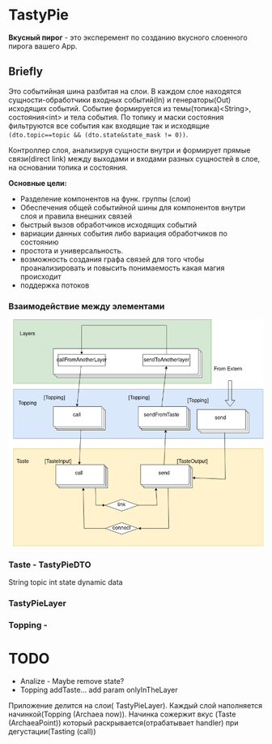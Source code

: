 # TastyPie
**Вкусный пирог** - это эксперемент по созданию вкусного слоенного пирога вашего App. 
## Briefly
Это событийная шина разбитая на слои. В каждом слое находятся сущности-обработчики входных событий(In) и генераторы(Out) исходящих событий.
Событие формируется из темы(топика)&lt;String&gt;, состояния&lt;int&gt; и тела события.
По топику и маски состояния фильтруются вcе события как входящие так и исходящие ``` (dto.topic==topic && (dto.state&state_mask != 0)) ```.

Контроллер слоя, анализируя сущности внутри и формирует прямые связи(direct link) между выходами и входами разных сущностей в слое, на основании топика и состояния. 

**Основные цели:**
- Разделение компонентов на функ. группы (слои)
- Обеспечения общей событийной шины для компонентов внутри слоя и правила внешних связей
- быстрый вызов обработчиков исходящих событий
- вариации данных события либо вариация обработчиков по состоянию 
- простота и универсальность. 
- возможность создания графа связей для того чтобы проанализировать и повысить понимаемость какая магия происходит 
- поддержка потоков 

### Взаимодействие между элементами
![взаиодействия с элементами](tastepie.drawio(2).png)
### Taste - TastyPieDTO
String topic
int state
dynamic data
### TastyPieLayer

### Topping -



# TODO

+ Analize - Maybe remove state? 
+ Topping addTaste... add param onlyInTheLayer







Приложение делится на слои( TastyPieLayer). Каждый слой наполняется начинкой(Topping (Archaea now)).
Начинка сожержит вкус (Taste (ArchaeaPoint)) который раскрывается(отрабатывает handler) при дегустации(Tasting (call))  
